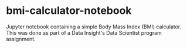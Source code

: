 # bmi-calculator-notebook
Jupyter notebook containing a simple Body Mass Index (BMI) calculator.
This was done as part of a Data Insight's Data Scientist program assignment.
